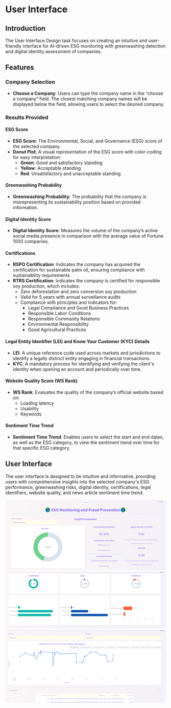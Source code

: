 # User Interface

## Introduction

The User Interface Design task focuses on creating an intuitive and user-friendly interface for AI-driven ESG monitoring with greenwashing detection and digital identity assessment of companies.

## Features

### Company Selection

- **Choose a Company**: Users can type the company name in the “choose a company” field. The closest matching company names will be displayed below the field, allowing users to select the desired company.

### Results Provided

#### ESG Score

- **ESG Score**: The Environmental, Social, and Governance (ESG) score of the selected company.
- **Donut Plot**: A visual representation of the ESG score with color-coding for easy interpretation:
  - **Green**: Good and satisfactory standing
  - **Yellow**: Acceptable standing
  - **Red**: Unsatisfactory and unacceptable standing

#### Greenwashing Probability

- **Greenwashing Probability**: The probability that the company is misrepresenting its sustainability position based on provided information.

#### Digital Identity Score

- **Digital Identity Score**: Measures the volume of the company’s active social media presence in comparison with the average value of Fortune 1000 companies.

#### Certifications

- **RSPO Certification**: Indicates the company has acquired the certification for sustainable palm oil, ensuring compliance with sustainability requirements.
- **RTRS Certification**: Indicates the company is certified for responsible soy production, which includes:
  - Zero deforestation and zero conversion soy production
  - Valid for 5 years with annual surveillance audits
  - Compliance with principles and indicators for:
    - Legal Compliance and Good Business Practices
    - Responsible Labor Conditions
    - Responsible Community Relations
    - Environmental Responsibility
    - Good Agricultural Practices

#### Legal Entity Identifier (LEI) and Know Your Customer (KYC) Details

- **LEI**: A unique reference code used across markets and jurisdictions to identify a legally distinct entity engaging in financial transactions.
- **KYC**: A mandatory process for identifying and verifying the client's identity when opening an account and periodically over time.

#### Website Quality Score (WS Rank)

- **WS Rank**: Evaluates the quality of the company’s official website based on:
  - Loading latency
  - Usability
  - Keywords

#### Sentiment Time Trend

- **Sentiment Time Trend**: Enables users to select the start and end dates, as well as the ESG category, to view the sentiment trend over time for that specific ESG category.

## User Interface

The user interface is designed to be intuitive and informative, providing users with comprehensive insights into the selected company's ESG performance, greenwashing risks, digital identity, certifications, legal identifiers, website quality, and news article sentiment time trend.

![User Interface](./images/user_interface1.png)
![User Interface](./images/user_interface2.png)
![User Interface](./images/user_interface3.png)